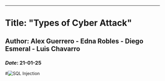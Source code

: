 ---
# Title: "Types of Cyber Attack"
## Author: Alex Guerrero - Edna Robles - Diego Esmeral - Luis Chavarro
### _Date_: 21-01-25
#![SQL Injection](‪C:/Users/corsa/Downloads/SQL-injection-attack-example.png)
